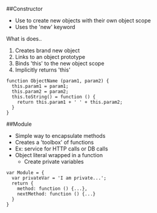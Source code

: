 ##Constructor
- Use to create new objects with their own object scope
- Uses the 'new' keyword

What is does..

1. Creates brand new object
2. Links to an object prototype
3. Binds 'this' to the new object scope
4. Implicitly returns 'this'

```
function ObjectName (param1, param2) {
  this.param1 = param1;
  this.param2 = param2;
  this.toString() = function () {
    return this.param1 + ' ' + this.param2;
  }
}
```


##Module
- Simple way to encapsulate methods
- Creates a 'toolbox' of functions
- Ex: service for HTTP calls or DB calls
- Object literal wrapped in a function
    - Create private variables

```
var Module = {
  var privateVar = 'I am private...';
  return {
    method: function () {...},
    nextMethod: function () {...}
  }
}
```
